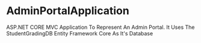 # AdminPortalApplication
ASP.NET CORE MVC Application To Represent An Admin Portal. It Uses The StudentGradingDB Entity Framework Core As It's Database
